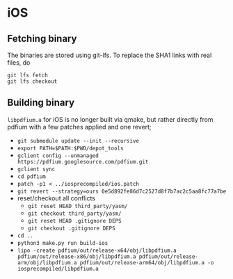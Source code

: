# iOS

## Fetching binary

The binaries are stored using git-lfs. To replace the SHA1 links with real files, do

    git lfs fetch
    git lfs checkout

## Building binary

`libpdfium.a` for iOS is no longer built via qmake, but rather directly from pdfium with a few patches applied and one revert;

   - `git submodule update --init --recursive`
   - `export PATH=$PATH:$PWD/depot_tools`
   - `gclient config --unmanaged https://pdfium.googlesource.com/pdfium.git`
   - `gclient sync`
   - `cd pdfium`
   - `patch -p1 < ../iosprecompiled/ios.patch`
   - `git revert --strategy=ours 0e5d892fe86d7c2527d8f7b7ac2c5aa8fc77a7be`
   - reset/checkout all conflicts
     - `git reset HEAD third_party/yasm/`
     - `git checkout third_party/yasm/`
     - `git reset HEAD .gitignore DEPS`
     - `git checkout .gitignore DEPS`
   - `cd ..`
   - `python3 make.py run build-ios`
   - `lipo -create pdfium/out/release-x64/obj/libpdfium.a pdfium/out/release-x86/obj/libpdfium.a pdfium/out/release-arm/obj/libpdfium.a pdfium/out/release-arm64/obj/libpdfium.a -o iosprecompiled/libpdfium.a`
